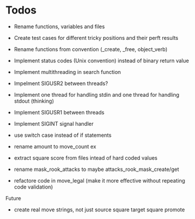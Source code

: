 # Todos
* Rename functions, variables and files
* Create test cases for different tricky positions and their perft results

* Rename functions from convention (_create, _free, object_verb)
* Implement status codes (Unix convention) instead of binary return value
* Implement multithreading in search function
* Impelment SIGUSR2 between threads?
* Implement one thread for handling stdin and one thread for handling stdout (thinking)
* Implement SIGUSR1 between threads
* Implement SIGINT signal handler
* use switch case instead of if statements
* rename amount to move_count ex
* extract square score from files intead of hard coded values
* rename mask_rook_attacks to maybe attacks_rook_mask_create/get

* refactore code in move_legal (make it more effective without repeating code validation)

Future
- create real move strings, not just source square target square promote
